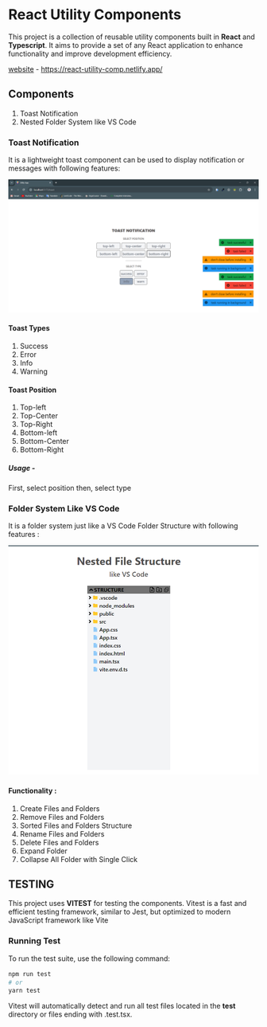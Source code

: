 # React Utility Components

This project is a collection of reusable utility components built in **React** and **Typescript**. It aims to provide a set of any React application to enhance functionality and improve development efficiency.

[website](https://react-utility-comp.netlify.app/) - https://react-utility-comp.netlify.app/

## Components

1. Toast Notification
2. Nested Folder System like VS Code

### Toast Notification

It is a lightweight toast component can be used to display notification or messages with following features:

![Alt text](./images//toast.png)

#### Toast Types

1. Success
2. Error
3. Info
4. Warning

#### Toast Position

1. Top-left
2. Top-Center
3. Top-Right
4. Bottom-left
5. Bottom-Center
6. Bottom-Right

##### Usage -

First, select position
then, select type

### Folder System Like VS Code

It is a folder system just like a VS Code Folder Structure with following features :

![Alt text](./images/nested%20folder.png)

#### Functionality :

1. Create Files and Folders
2. Remove Files and Folders
3. Sorted Files and Folders Structure
4. Rename Files and Folders
5. Delete Files and Folders
6. Expand Folder
7. Collapse All Folder with Single Click

## TESTING

This project uses **VITEST** for testing the components.
Vitest is a fast and efficient testing framework, similar to Jest, but optimized to modern JavaScript framework like Vite

### Running Test

To run the test suite, use the following command:

```bash
npm run test
# or
yarn test
```

Vitest will automatically detect and run all test files located in the **test** directory or files ending with .test.tsx.
